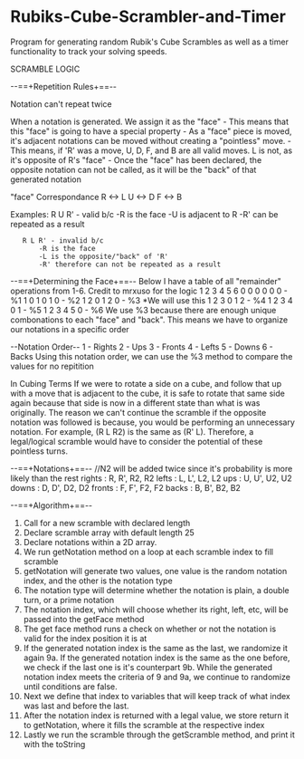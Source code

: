 # Rubiks-Cube-Scrambler-and-Timer
Program for generating random Rubik's Cube Scrambles as well as a timer functionality to track your solving speeds.

SCRAMBLE LOGIC

 --==+Repetition Rules+==--
 
 Notation can't repeat twice
  
 When a notation is generated. We assign it as the "face"
       - This means that this "face" is going to have a special property
       - As a "face" piece is moved, it's adjacent notations can be moved without creating a "pointless" move.
           -This means, if 'R' was a move, U, D, F, and B are all valid moves. L is not, as it's opposite of R's "face"
       - Once the "face" has been declared, the opposite notation can not be called, as it will be the "back" of that generated notation 
  
   "face" Correspondance
   R <-> L
   U <-> D
   F <-> B
  
  Examples:
       R U R' - valid b/c
           -R is the face
           -U is adjacent to R
           -R' can be repeated as a result
  
       R L R' - invalid b/c
           -R is the face
           -L is the opposite/"back" of 'R'
           -R' therefore can not be repeated as a result
  
  --==+Determining the Face+==--
  Below I have a table of all "remainder" operations from 1-6. Credit to mrxuso for the logic
  1 2 3 4 5 6
  0 0 0 0 0 0 - %1
  1 0 1 0 1 0 - %2
  1 2 0 1 2 0 - %3 *We will use this
  1 2 3 0 1 2 - %4
  1 2 3 4 0 1 - %5
  1 2 3 4 5 0 - %6
  We use %3 because there are enough unique combonations to each "face" and "back".
  This means we have to organize our notations in a specific order
  
  --Notation Order--
       1 - Rights
       2 - Ups
       3 - Fronts
       4 - Lefts
       5 - Downs
       6 - Backs
  Using this notation order, we can use the %3 method to compare the values for no repitition 
  
  In Cubing Terms
       If we were to rotate a side on a cube, and follow that up with a move that is adjacent to the cube, it is safe to
       rotate that same side again because that side is now in a different state than what is was originally. The reason
       we can't continue the scramble if the opposite notation was followed is because, you would be performing an
       unnecessary notation. For example, (R L R2) is the same as (R' L). Therefore, a legal/logical scramble would have
       to consider the potential of these pointless turns.
  
  --==+Notations+==--
   //N2 will be added twice since it's probability is more likely than the rest
  rights : R, R', R2, R2
  lefts : L, L', L2, L2
  ups : U, U', U2, U2
  downs : D, D', D2, D2
  fronts : F, F', F2, F2
  backs : B, B', B2, B2
  
  
  --==+Algorithm+==--
  1. Call for a new scramble with declared length
  2. Declare scramble array with default length 25
  3. Declare notations within a 2D array.
  4. We run getNotation method on a loop at each scramble index to fill scramble
  5. getNotation will generate two values, one value is the random notation index, and the other is the notation type
  6. The notation type will determine whether the notation is plain, a double turn, or a prime notation
  7. The notation index, which will choose whether its right, left, etc, will be passed into the getFace method
  8. The get face method runs a check on whether or not the notation is valid for the index position it is at
  9. If the generated notation index is the same as the last, we randomize it again
   9a. If the generated notation index is the same as the one before, we check if the last one is it's counterpart
   9b. While the generated notation index meets the criteria of 9 and 9a, we continue to randomize until conditions are false.
  10. Next we define that index to variables that will keep track of what index was last and before the last.
  11. After the notation index is returned with a legal value, we store return it to getNotation, where it fills the scramble at the respective index
  12. Lastly we run the scramble through the getScramble method, and print it with the toString
